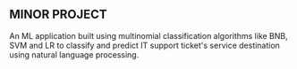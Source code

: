## MINOR PROJECT

An ML application built using multinomial classification algorithms like BNB, SVM and LR to classify and predict IT support ticket's service destination using natural language processing.